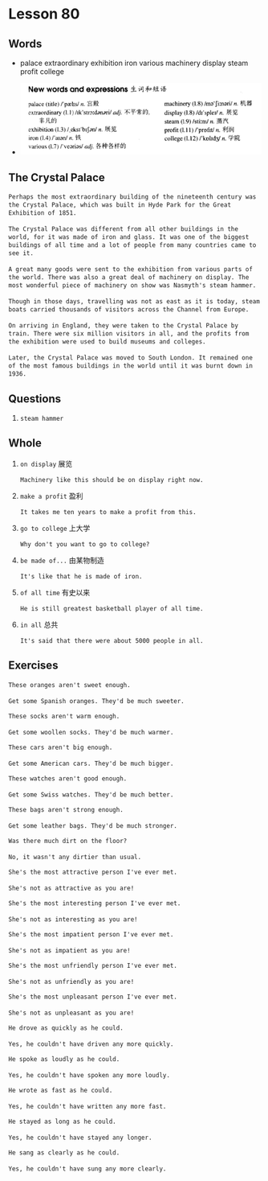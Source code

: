 # Lesson 80

## Words

- palace extraordinary exhibition iron various machinery display steam profit college

- ![Words](../../../Images/Part2/08/words-80.png)

## The Crystal Palace

```
Perhaps the most extraordinary building of the nineteenth century was the Crystal Palace, which was built in Hyde Park for the Great Exhibition of 1851.

The Crystal Palace was different from all other buildings in the world, for it was made of iron and glass. It was one of the biggest buildings of all time and a lot of people from many countries came to see it.

A great many goods were sent to the exhibition from various parts of the world. There was also a great deal of machinery on display. The most wonderful piece of machinery on show was Nasmyth's steam hammer.

Though in those days, travelling was not as east as it is today, steam boats carried thousands of visitors across the Channel from Europe.

On arriving in England, they were taken to the Crystal Palace by train. There were six million visitors in all, and the profits from the exhibition were used to build museums and colleges.

Later, the Crystal Palace was moved to South London. It remained one of the most famous buildings in the world until it was burnt down in 1936.
```

## Questions

1. `steam hammer`

## Whole

1. `on display` 展览

   ```
   Machinery like this should be on display right now.
   ```

2. `make a profit` 盈利

   ```
   It takes me ten years to make a profit from this.
   ```

3. `go to college` 上大学

   ```
   Why don't you want to go to college?
   ```

4. `be made of...` 由某物制造

   ```
   It's like that he is made of iron.
   ```

5. `of all time` 有史以来

   ```
   He is still greatest basketball player of all time.
   ```

6. `in all` 总共

   ```
   It's said that there were about 5000 people in all.
   ```

## Exercises

```
These oranges aren't sweet enough.

Get some Spanish oranges. They'd be much sweeter.
```

```
These socks aren't warm enough.

Get some woollen socks. They'd be much warmer.
```

```
These cars aren't big enough.

Get some American cars. They'd be much bigger.
```

```
These watches aren't good enough.

Get some Swiss watches. They'd be much better.
```

```
These bags aren't strong enough.

Get some leather bags. They'd be much stronger.
```

```
Was there much dirt on the floor?

No, it wasn't any dirtier than usual.
```

```
She's the most attractive person I've ever met.

She's not as attractive as you are!
```

```
She's the most interesting person I've ever met.

She's not as interesting as you are!
```

```
She's the most impatient person I've ever met.

She's not as impatient as you are!
```

```
She's the most unfriendly person I've ever met.

She's not as unfriendly as you are!
```

```
She's the most unpleasant person I've ever met.

She's not as unpleasant as you are!
```

```
He drove as quickly as he could.

Yes, he couldn't have driven any more quickly.
```

```
He spoke as loudly as he could.

Yes, he couldn't have spoken any more loudly.
```

```
He wrote as fast as he could.

Yes, he couldn't have written any more fast.
```

```
He stayed as long as he could.

Yes, he couldn't have stayed any longer.
```

```
He sang as clearly as he could.

Yes, he couldn't have sung any more clearly.
```
